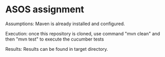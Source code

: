 ASOS assignment
=====================

Assumptions:
Maven is already installed and configured.

Execution:
once this repository is cloned, use command "mvn clean" and then "mvn test" to execute the cucumber tests

Results:
Results can be found in target directory. 
